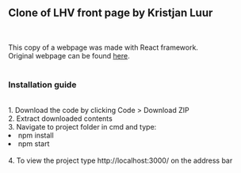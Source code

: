 <h2>Clone of LHV front page by Kristjan Luur</h2><br>

This copy of a webpage was made with React framework.<br>
Original webpage can be found <a href="https://www.lhv.ee/">here</a>. <br><br>

<h3>Installation guide</h3><br>
1. Download the code by clicking Code > Download ZIP<br>
2. Extract downloaded contents<br>
3. Navigate to project folder in cmd and type:<br>
<li>npm install</li>
<li>npm start </li><br>
4. To view the project type http://localhost:3000/ on the address bar